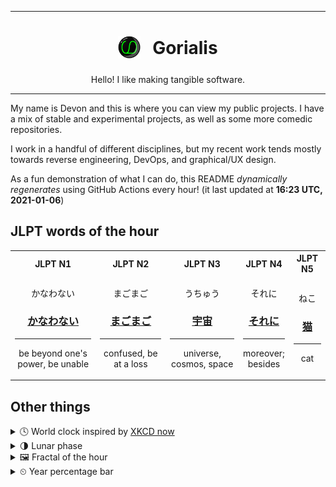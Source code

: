 ***

<h1 align="center">
<sub>
    <img src="readme/resources/avatar.png" height="36">
</sub>
&nbsp;
Gorialis
</h1>
<p align="center">
Hello! I like making tangible software.
</p>

***

My name is Devon and this is where you can view my public projects. I have a mix of stable and experimental projects, as well as some more comedic repositories.

I work in a handful of different disciplines, but my recent work tends mostly towards reverse engineering, DevOps, and graphical/UX design.

As a fun demonstration of what I can do, this README *dynamically regenerates* using GitHub Actions every hour! (it last updated at **16:23 UTC, 2021-01-06**)

<h2>JLPT words of the hour</h2>
<table>
    <tr>
        <th>JLPT N1</th>
        <th>JLPT N2</th>
        <th>JLPT N3</th>
        <th>JLPT N4</th>
        <th>JLPT N5</th>
    </tr>
    <tr>
        <td>
            <p align="center">かなわない</p>
            <h3 align="center"><b><a href="https://jisho.org/search/%E3%81%8B%E3%81%AA%E3%82%8F%E3%81%AA%E3%81%84">かなわない</a></b></h3>
            <hr>
            <p align="center">be beyond one's power,<wbr> be unable</p>
        </td>
        <td>
            <p align="center">まごまご</p>
            <h3 align="center"><b><a href="https://jisho.org/search/%E3%81%BE%E3%81%94%E3%81%BE%E3%81%94">まごまご</a></b></h3>
            <hr>
            <p align="center">confused,<wbr> be at a loss</p>
        </td>
        <td>
            <p align="center">うちゅう</p>
            <h3 align="center"><b><a href="https://jisho.org/search/%E5%AE%87%E5%AE%99">宇宙</a></b></h3>
            <hr>
            <p align="center">universe,<wbr> cosmos,<wbr> space</p>
        </td>
        <td>
            <p align="center">それに</p>
            <h3 align="center"><b><a href="https://jisho.org/search/%E3%81%9D%E3%82%8C%E3%81%AB">それに</a></b></h3>
            <hr>
            <p align="center">moreover;<br> besides</p>
        </td>
        <td>
            <p align="center">ねこ</p>
            <h3 align="center"><b><a href="https://jisho.org/search/%E7%8C%AB">猫</a></b></h3>
            <hr>
            <p align="center">cat</p>
        </td>
    </tr>
</table>

<h2>Other things</h2>
<details>
<summary>🕓  World clock inspired by <a href="https://xkcd.com/now">XKCD now</a></summary>

> <img src="generated/now.png" width="512">

</details>
<details>
<summary>🌗 Lunar phase</summary>

The moon is approximately 79.94% through its phase (Last Quarter).

</details>
<details>
<summary>&#x1f5bc; Fractal of the hour</summary>

> <img src="generated/fractal.png" width="512">

</details>
<details>
<summary>&#x23f2; Year percentage bar</summary>
<pre><code>2021 [▁▁▁▁▁▁▁▁▁▁▁▁▁▁▁▁▁▁▁▁] 1.56%</code></pre>
</details>
